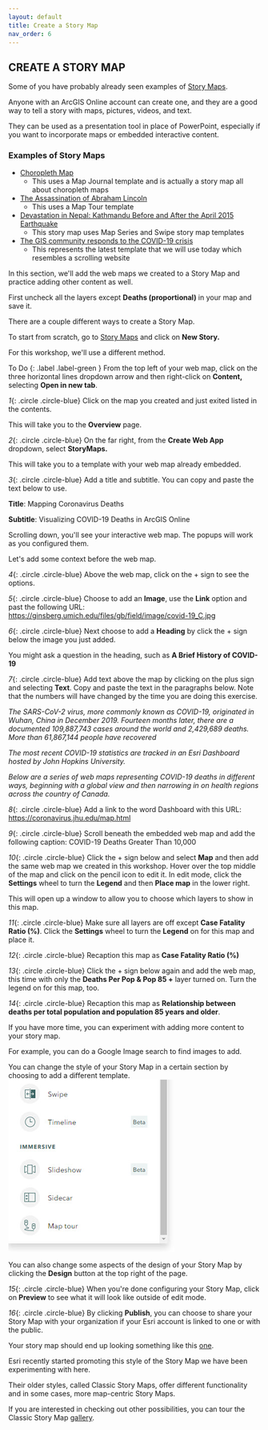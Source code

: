 ```yaml
---
layout: default
title: Create a Story Map
nav_order: 6
---
```


## CREATE A STORY MAP

Some of you have probably already seen examples of [Story Maps](https://www.esri.com/en-us/arcgis/products/arcgis-storymaps/stories).

Anyone with an ArcGIS Online account can create one, and they are a good way to tell a story with maps, pictures, videos, and text.

They can be used as a presentation tool in place of PowerPoint, especially if you want to incorporate maps or embedded interactive content.

### Examples of Story Maps

- [Choropleth Map](https://arcg.is/15Xffe)
  - This uses a Map Journal template and is actually a story map all about choropleth maps
- [The Assassination of Abraham Lincoln](https://arcg.is/1LSaGu)
  - This uses a Map Tour template
- [Devastation in Nepal: Kathmandu Before and After the April 2015 Earthquake](https://arcg.is/1zvCaX)
  - This story map uses Map Series and Swipe story map templates
- [The GIS community responds to the COVID-19 crisis](https://arcg.is/1qfqiD)
  - This represents the latest template that we will use today which resembles a scrolling website

In this section, we'll add the web maps we created to a Story Map and practice adding other content as well.

First uncheck all the layers except **Deaths (proportional)** in your map and save it.

There are a couple different ways to create a Story Map.

To start from scratch, go to [Story Maps](https://storymaps.arcgis.com/) and click on **New Story.**

For this workshop, we'll use a different method.

To Do
{: .label .label-green }
From the top left of your web map, click on the three horizontal lines dropdown arrow and then right-click on **Content,** selecting **Open in new tab**.

*1*{: .circle .circle-blue} Click on the map you created and just exited listed in the contents.

This will take you to the **Overview** page.

*2*{: .circle .circle-blue} On the far right, from the **Create Web App** dropdown, select **StoryMaps.**

This will take you to a template with your web map already embedded.

*3*{: .circle .circle-blue} Add a title and subtitle. You can copy and paste the text below to use.

**Title**: Mapping Coronavirus Deaths

**Subtitle**: Visualizing COVID-19 Deaths in ArcGIS Online

Scrolling down, you'll see your interactive web map. The popups will work as you configured them.

Let's add some context before the web map.

*4*{: .circle .circle-blue} Above the web map, click on the + sign to see the options.

*5*{: .circle .circle-blue} Choose to add an **Image**, use the **Link** option and past the following URL: https://ginsberg.umich.edu/files/gb/field/image/covid-19_C.jpg

*6*{: .circle .circle-blue} Next choose to add a **Heading** by click the + sign below the image you just added.

You might ask a question in the heading, such as **A Brief History of COVID-19**

*7*{: .circle .circle-blue} Add text above the map by clicking on the plus sign and selecting **Text**.
Copy and paste the text in the paragraphs below. Note that the numbers will have changed by the time you are doing this exercise.

*The SARS-CoV-2 virus, more commonly known as COVID-19, originated in Wuhan, China in December 2019. Fourteen months later, there are a documented 109,887,743 cases around the world and 2,429,689 deaths. More than 61,867,144 people have recovered*

*The most recent COVID-19 statistics are tracked in an Esri Dashboard hosted by John Hopkins University.*

*Below are a series of web maps representing COVID-19 deaths in different ways, beginning with a global view and then narrowing in on health regions across the country of Canada.*

*8*{: .circle .circle-blue} Add a link to the word Dashboard with this URL: https://coronavirus.jhu.edu/map.html

*9*{: .circle .circle-blue} Scroll beneath the embedded web map and add the following caption: COVID-19 Deaths Greater Than 10,000

*10*{: .circle .circle-blue} Click the + sign below and select **Map** and then add the same web map we created in this workshop. Hover over the top middle of the map and click on the pencil icon to edit it. In edit mode, click the **Settings** wheel to turn the **Legend** and then **Place map** in the lower right.

This will open up a window to allow you to choose which layers to show in this map.

*11*{: .circle .circle-blue} Make sure all layers are off except **Case Fatality Ratio (%)**. Click the **Settings** wheel to turn the **Legend** on for this map and place it.

*12*{: .circle .circle-blue} Recaption this map as **Case Fatality Ratio (%)**

*13*{: .circle .circle-blue} Click the + sign below again and add the web map, this time with only the **Deaths Per Pop & Pop 85 +** layer turned on. Turn the legend on for this map, too.

*14*{: .circle .circle-blue} Recaption this map as **Relationship between deaths per total population and population 85 years and older**.

If you have more time, you can experiment with adding more content to your story map.

For example, you can do a Google Image search to find images to add.

You can change the style of your Story Map in a certain section by choosing to add a different template.
![template.jpg](../images/template.jpg)

You can also change some aspects of the design of your Story Map by clicking the **Design** button at the top right of the page.

*15*{: .circle .circle-blue} When you're done configuring your Story Map, click on **Preview** to see what it will look like outside of edit mode.

*16*{: .circle .circle-blue} By clicking **Publish**, you can choose to share your Story Map with your organization if your Esri account is linked to one or with the public.

Your story map should end up looking something like this [one](https://arcg.is/mKjuy).

Esri recently started promoting this style of the Story Map we have been experimenting with here.

Their older styles, called Classic Story Maps, offer different functionality and in some cases, more map-centric Story Maps.

If you are interested in checking out other possibilities, you can tour the Classic Story Map [gallery](https://storymaps-classic.arcgis.com/en/gallery/#s=0&md=storymaps-apps:map-tour).

